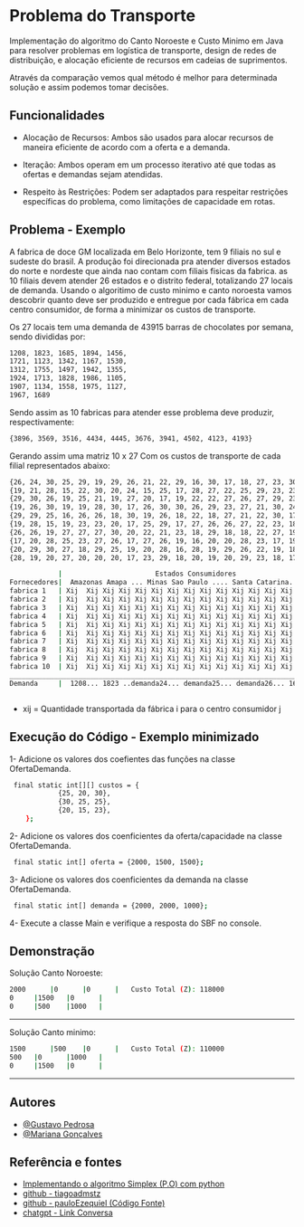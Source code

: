 
# Problema do Transporte

Implementação do algoritmo do Canto Noroeste e Custo Minimo em Java para resolver problemas em logística de transporte, design de redes de distribuição, e alocação eficiente de recursos em cadeias de suprimentos.

Através da comparação vemos qual método é melhor para determinada solução e assim podemos tomar decisões. 

## Funcionalidades

- Alocação de Recursos: Ambos são usados para alocar recursos de maneira eficiente de acordo com a oferta e a demanda.

- Iteração: Ambos operam em um processo iterativo até que todas as ofertas e demandas sejam atendidas.

- Respeito às Restrições: Podem ser adaptados para respeitar restrições específicas do problema, como limitações de capacidade em rotas.


## Problema - Exemplo

A fabrica de doce GM localizada em Belo Horizonte, tem 9 filiais no sul e sudeste do brasil. A produção foi direcionada pra atender diversos estados do norte e nordeste que ainda nao contam com filiais fisicas da fabrica. as 10 filiais devem atender 26 estados e o distrito federal, totalizando 27 locais de demanda. Usando o algoritimo de custo minimo e canto noroesta vamos descobrir quanto deve ser produzido e entregue por cada fábrica em cada centro consumidor, de forma a minimizar os custos de transporte.

Os 27 locais tem uma demanda de 43915 barras de chocolates por semana, sendo divididas por:
```bash
1208, 1823, 1685, 1894, 1456,
1721, 1123, 1342, 1167, 1530,
1312, 1755, 1497, 1942, 1355, 
1924, 1713, 1828, 1986, 1105,
1907, 1134, 1558, 1975, 1127, 
1967, 1689 
```

Sendo assim as 10 fabricas para atender esse problema deve produzir, respectivamente:
```bash
{3896, 3569, 3516, 4434, 4445, 3676, 3941, 4502, 4123, 4193}
```

Gerando assim uma matriz 10 x 27 
Com os custos de transporte de cada filial representados abaixo: 
```bash
{26, 24, 30, 25, 29, 19, 29, 26, 21, 22, 29, 16, 30, 17, 18, 27, 23, 30, 26, 16, 25, 27, 20, 20, 16, 18, 28}
{19, 21, 28, 15, 22, 30, 20, 24, 15, 25, 17, 28, 27, 22, 25, 29, 23, 23, 22, 18, 29, 23, 22, 17, 30, 23, 18}
{29, 30, 26, 19, 25, 21, 19, 27, 20, 17, 19, 22, 22, 27, 26, 27, 29, 23, 18, 30, 17, 27, 20, 18, 19, 26, 27}
{19, 26, 30, 19, 19, 28, 30, 17, 26, 30, 30, 26, 29, 23, 27, 21, 30, 24, 26, 23, 30, 29, 17, 30, 30, 18, 20}
{29, 29, 25, 16, 26, 26, 18, 30, 19, 26, 18, 22, 18, 27, 21, 22, 30, 17, 19, 17, 24, 26, 22, 16, 18, 22, 25}
{19, 28, 15, 19, 23, 23, 20, 17, 25, 29, 17, 27, 26, 26, 27, 22, 23, 18, 17, 25, 16, 30, 18, 17, 30, 23, 23}
{26, 26, 19, 27, 27, 27, 30, 20, 22, 21, 23, 18, 29, 18, 18, 22, 27, 19, 28, 17, 28, 23, 27, 23, 27, 19, 22}
{17, 20, 28, 25, 23, 27, 26, 17, 27, 26, 19, 16, 20, 20, 28, 23, 17, 19, 18, 29, 20, 22, 20, 29, 25, 30, 23}
{20, 29, 30, 27, 18, 29, 25, 19, 20, 28, 16, 28, 19, 29, 26, 22, 19, 18, 22, 17, 29, 29, 18, 19, 26, 28, 20}
{28, 19, 20, 27, 20, 20, 20, 17, 23, 29, 18, 20, 19, 20, 29, 23, 18, 17, 17, 18, 23, 18, 22, 29, 23, 19, 27}
```

```bash
            |                       Estados Consumidores
Fornecedores|  Amazonas Amapa ... Minas Sao Paulo .... Santa Catarina...   | Capacidade
fabrica 1   | Xij  Xij Xij Xij Xij Xij Xij Xij Xij Xij Xij Xij Xij Xij Xij | 3896
fabrica 2   | Xij  Xij Xij Xij Xij Xij Xij Xij Xij Xij Xij Xij Xij Xij Xij | 3569
fabrica 3   | Xij  Xij Xij Xij Xij Xij Xij Xij Xij Xij Xij Xij Xij Xij Xij | 3516
fabrica 4   | Xij  Xij Xij Xij Xij Xij Xij Xij Xij Xij Xij Xij Xij Xij Xij | 4434
fabrica 5   | Xij  Xij Xij Xij Xij Xij Xij Xij Xij Xij Xij Xij Xij Xij Xij | 4445
fabrica 6   | Xij  Xij Xij Xij Xij Xij Xij Xij Xij Xij Xij Xij Xij Xij Xij | 3676
fabrica 7   | Xij  Xij Xij Xij Xij Xij Xij Xij Xij Xij Xij Xij Xij Xij Xij | 3941
fabrica 8   | Xij  Xij Xij Xij Xij Xij Xij Xij Xij Xij Xij Xij Xij Xij Xij | 4502
fabrica 9   | Xij  Xij Xij Xij Xij Xij Xij Xij Xij Xij Xij Xij Xij Xij Xij | 4123
fabrica 10  | Xij  Xij Xij Xij Xij Xij Xij Xij Xij Xij Xij Xij Xij Xij Xij | 4193
____________________________________________________________________________________
Demanda     |  1208... 1823 ..demanda24... demanda25... demanda26... 1685  | Capacidade = demanada = 43915



```

- xij = Quantidade transportada da fábrica i para o centro consumidor j

## Execução do Código - Exemplo minimizado

1- Adicione os valores dos coefientes das funções na classe OfertaDemanda.


```bash
 final static int[][] custos = {
            {25, 20, 30},
            {30, 25, 25},
            {20, 15, 23},
    };
```

2- Adicione os valores dos coenficientes da oferta/capacidade na classe OfertaDemanda.

```bash
 final static int[] oferta = {2000, 1500, 1500};
```

3- Adicione os valores dos coenficientes da demanda  na classe OfertaDemanda.

```bash
 final static int[] demanda = {2000, 2000, 1000};
```

4- Execute a classe Main e verifique a resposta do SBF no console. 

## Demonstração

Solução Canto Noroeste: 
```bash
2000      |0	  |0	  |   Custo Total (Z): 118000
0	  |1500	  |0	  |
0	  |500	  |1000	  | 
```

_________________________________________________________________________________

Solução Canto minimo:
```bash
1500      |500	  |0	  |   Custo Total (Z): 110000
500	  |0	  |1000	  |
0	  |1500	  |0	  |
```
_________________________________________________________________________________ 


## Autores

- [@Gustavo Pedrosa]()
- [@Mariana Gonçalves]()


## Referência e fontes 

 - [Implementando o algoritmo Simplex (P.O) com python](https://www.youtube.com/watch?v=Dh-uWR5VPTU)
 - [github - tiagoadmstz](https://github.com/tiagoadmstz/simplex-example)
 - [ github - pauloEzequiel (Código Fonte)](https://github.com/pauloEzequiel/ProgramacaoLinear)
 - [chatgpt - Link Conversa](https://chat.openai.com/share/fcaaee2d-3628-4c64-862b-eb26849667c3)

